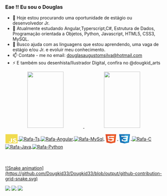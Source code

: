 ### Eae !! Eu sou o Douglas 



- 🔭 Hoje estou procurando uma oportunidade de estágio ou desenvolvedor Jr.
- 🌱 Atualmente estudando Angular,Typerscript,C#, Estrutura de Dados, Programação orientada a Objetos, Python, Javascript, HTML5, CSS3, MySQL.
- 🤔 Busco ajuda com as linguagens que estou aprendendo, uma vaga de estágio e/ou Jr. e evoluir meu conhecimento.
- 📫 Contate - me no email: douglasaugustomsilva@hotmail.com
- ⚡ E também sou desenhista/Ilustrador Digital, confira no @dougkid_arts
<div align="center">
  <a href="https://github.com/Dougkid33">
  <img height="180em" width="48%"  src="https://github-readme-stats.vercel.app/api?username=Dougkid33&show_icons=true&theme=tokyonight&include_all_commits=true&count_private=true"/>
  <img height="180em" width="48%"  src="https://github-readme-stats.vercel.app/api/top-langs/?username=Dougkid33&layout=compact&langs_count=7&theme=tokyonight"/>
</div>

<div style="display: inline_block"><br>
  <img align="center" alt="Rafa-Js" height="30" width="40" src="https://raw.githubusercontent.com/devicons/devicon/master/icons/javascript/javascript-plain.svg">
  <img align="center" alt="Rafa-Ts" height="30" width="40" src="https://cdn.jsdelivr.net/gh/devicons/devicon/icons/typescript/typescript-original.svg">
  <img align="center" alt="Rafa-Angular" height="30" width="40" src="https://cdn.jsdelivr.net/gh/devicons/devicon/icons/angularjs/angularjs-original.svg">
  <img align="center" alt="Rafa-MySql" height="30" width="40" src="https://cdn.jsdelivr.net/gh/devicons/devicon/icons/mysql/mysql-original.svg">
  <img align="center" alt="Rafa-HTML" height="30" width="40" src="https://raw.githubusercontent.com/devicons/devicon/master/icons/html5/html5-original.svg">
  <img align="center" alt="Rafa-CSS" height="30" width="40" src="https://raw.githubusercontent.com/devicons/devicon/master/icons/css3/css3-original.svg">
  <img align="center" alt="Rafa-C" height="30" width="40" src="https://cdn.jsdelivr.net/gh/devicons/devicon/icons/c/c-original.svg">
  <img align="center" alt="Rafa-Java" height="30" width="40" src="https://cdn.jsdelivr.net/gh/devicons/devicon/icons/java/java-original-wordmark.svg" >
  <img align="center" alt="Rafa-Python" height="30" width="40" src="https://cdn.jsdelivr.net/gh/devicons/devicon/icons/python/python-original.svg">

</div>

<br>
<br>
<br>
![Snake animation](https://github.com/Dougkid33/Dougkid33/blob/output/github-contribution-grid-snake.svg)
<div>
  
  <a href="https://www.instagram.com/dougkid/" target="_blank"><img src="https://img.shields.io/badge/-Instagram-%23E4405F?style=for-the-badge&logo=instagram&logoColor=white" target="_blank"></a>
  <a href = "mailto:douglasaugustomsilva@hotmail.com"><img src="https://img.shields.io/badge/Microsoft_Outlook-0078D4?style=for-the-badge&logo=microsoft-outlook&logoColor=white" target="_blank"></a>
  <a href="https://www.linkedin.com/in/douglas-augusto-93b845a2/" target="_blank"><img src="https://img.shields.io/badge/-LinkedIn-%230077B5?style=for-the-badge&logo=linkedin&logoColor=white" target="_blank"></a> 
  
  </div>
            
          
